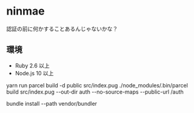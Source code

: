 # ninmae
認証の前に何かすることあるんじゃないかな？

## 環境

- Ruby 2.6 以上
- Node.js 10 以上

yarn run parcel build -d public src/index.pug
./node_modules/.bin/parcel build src/index.pug --out-dir auth --no-source-maps --public-url /auth


bundle install --path vendor/bundler
